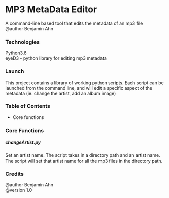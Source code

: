 # MP3 MetaData Editor
A command-line based tool that edits the metadata of an mp3 file  
@author Benjamin Ahn

### Technologies
Python3.6  
eyeD3 - python library for editing mp3 metadata 

### Launch
This project contains a library of working python scripts. Each script can be launched from the command line, and will edit a specific aspect of the metadata (ie. change the artist, add an album image)  

### Table of Contents
* Core functions 

### Core Functions
##### changeArtist.py
Set an artist name. The script takes in a directory path and an artist name. The script will set that artist name for all the mp3 files in the directory path.

### Credits 
@author Benjamin Ahn  
@version 1.0  
